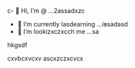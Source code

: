 c- 👋 Hi, I’m @ ...2assadxzc
- 🌱 I’m currently lasdearning ...івsadasd
- 💞️ I’m lookizxczxcch me ...sa
<!---sdascxz
yakunovichshilo/ysfdsfdakunodsffdvafdaradss on your GitHub profile.sad
You can click the Preview link afgto taadske a look at your changes.xczxc
--->hkgsdf
cxvbcxvcxv
ascxzczxcvcx
